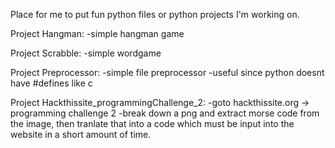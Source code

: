 Place for me to put fun python files or python projects I'm working on.

Project Hangman:
  -simple hangman game
  
  
Project Scrabble:
  -simple wordgame
  
  
Project Preprocessor:
  -simple file preprocessor
  -useful since python doesnt have #defines like c

Project Hackthissite_programmingChallenge_2:
  -goto hackthissite.org -> programming challenge 2
  -break down a png and extract morse code from the image, then tranlate that into a code which must be input
    into the website in a short amount of time.

